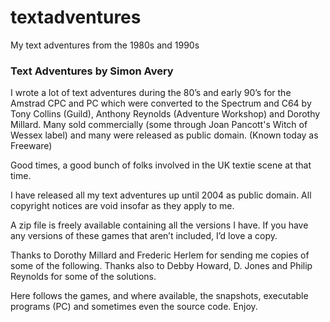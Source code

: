 # textadventures
My text adventures from the 1980s and 1990s

### Text Adventures by Simon Avery
I wrote a lot of text adventures during the 80’s and early 90’s for the Amstrad CPC and PC which were converted to the Spectrum and C64 by Tony Collins (Guild), Anthony Reynolds (Adventure Workshop) and Dorothy Millard. Many sold commercially (some through Joan Pancott's Witch of Wessex label) and many were released as public domain. (Known today as Freeware)

Good times, a good bunch of folks involved in the UK textie scene at that time.

I have released all my text adventures up until 2004 as public domain. All copyright notices are void insofar as they apply to me.

A zip file is freely available containing all the versions I have. If you have any versions of these games that aren’t included, I’d love a copy.

Thanks to Dorothy Millard and Frederic Herlem for sending me copies of some of the following. Thanks also to Debby Howard, D. Jones and Philip Reynolds for some of the solutions.

Here follows the games, and where available, the snapshots, executable programs (PC) and sometimes even the source code. Enjoy.
